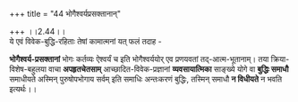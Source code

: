 +++
title = "44 भोगैश्वर्यप्रसक्तानान्"

+++
।।2.44।।  
ये एवं विवेक-बुद्धि-रहिताः तेषां कामात्मनां यत् फलं तदाह -

**भोगैश्वर्य-प्रसक्तानां** भोगः कर्तव्यः ऐश्वर्यं च इति भोगैश्वर्ययोर् एव प्रणयवतां तद्-आत्म-भूतानाम्। तया क्रिया-विशेष-बहुलया वाचा **अपहृतचेतसाम्** आच्छादित-विवेक-प्रज्ञानां **व्यवसायात्मिका** साङ्ख्ये योगे वा **बुद्धिः समाधौ** समाधीयते अस्मिन् पुरुषोपभोगाय सर्वम् इति समाधिः अन्तःकरणं बुद्धिः, तस्मिन् समाधौ **न विधीयते** न भवति इत्यर्थः।।  


  
